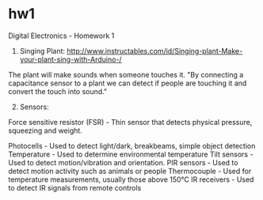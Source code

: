 # hw1
Digital Electronics - Homework 1



1. Singing Plant:
http://www.instructables.com/id/Singing-plant-Make-your-plant-sing-with-Arduino-/

The plant will make sounds when someone touches it.
"By connecting a capacitance sensor to a plant we can detect if people are touching it and convert the touch into sound."



2. Sensors:

Force sensitive resistor (FSR) - Thin sensor that detects physical pressure, squeezing and weight.

Photocells - Used to detect light/dark, breakbeams, simple object detection
Temperature - Used to determine environmental temperature
Tilt sensors - Used to detect motion/vibration and orientation.
PIR sensors - Used to detect motion activity such as animals or people
Thermocouple - Used for temperature measurements, usually those above 150°C
IR receivers - Used to detect IR signals from remote controls
